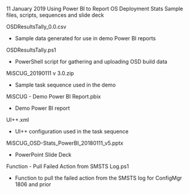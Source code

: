11 January 2019
Using Power BI to Report OS Deployment Stats
Sample files, scripts, sequences and slide deck

OSDResultsTally_0.0.csv
- Sample data generated for use in demo Power BI reports

OSDResultsTally.ps1
- PowerShell script for gathering and uploading OSD build data

MiSCUG_20190111 v 3.0.zip
- Sample task sequence used in the demo

MiSCUG - Demo Power BI Report.pbix
- Demo Power BI report

UI++.xml
- UI++ configuration used in the task sequence

MiSCUG_OSD-Stats_PowerBI_20180111_v5.pptx
- PowerPoint Slide Deck

Function - Pull Failed Action from SMSTS Log.ps1
- Function to pull the failed action from the SMSTS log for ConfigMgr 1806 and prior


